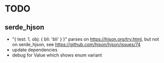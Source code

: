 # TODO

## serde_hjson
- "{ test: 1, obj: { bli: 'bli' } }" parses on https://hjson.org/try.html, but not on serde_hjson, see https://github.com/hjson/hjson/issues/74
- update dependencies
- debug for Value which shows enum variant
